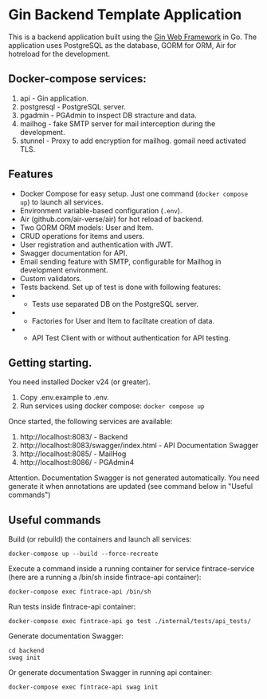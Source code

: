 # Gin Backend Template Application

This is a backend application built using the [Gin Web Framework](https://github.com/gin-gonic/gin) in Go. The application uses PostgreSQL as the database, GORM for ORM, Air for hotreload for the development.

## Docker-compose services:

1. api - Gin application.
2. postgresql - PostgreSQL server.
3. pgadmin - PGAdmin to inspect DB stracture and data.
4. mailhog - fake SMTP server for mail interception during the development.
5. stunnel - Proxy to add encryption for mailhog. gomail need activated TLS.

## Features

- Docker Compose for easy setup. Just one command (`docker compose up`) to launch all services.
- Environment variable-based configuration (`.env`).
- Air (github.com/air-verse/air) for hot reload of backend.
- Two GORM ORM models: User and Item.
- CRUD operations for items and users.
- User registration and authentication with JWT.
- Swagger documentation for API.
- Email sending feature with SMTP, configurable for Mailhog in development environment.
- Custom validators.
- Tests backend. Set up of test is done with following features:
- - Tests use separated DB on the PostgreSQL server.
- - Factories for User and Item to faciltate creation of data.
- - API Test Client with or without authentication for API testing.

## Getting starting.

You need installed Docker v24 (or greater).

1. Copy .env.example to .env.
2. Run services using docker compose:
   `docker compose up`

Once started, the following services are available:

1. http://localhost:8083/ - Backend
2. http://localhost:8083/swagger/index.html - API Documentation Swagger
3. http://localhost:8085/ - MailHog
4. http://localhost:8086/ - PGAdmin4

Attention. Documentation Swagger is not generated automatically. You need generate it when annotations are updated (see command below in "Useful commands")

## Useful commands

Build (or rebuild) the containers and launch all services:

```
docker-compose up --build --force-recreate
```

Execute a command inside a running container for service fintrace-service (here are a running a /bin/sh inside fintrace-api container):

```
docker-compose exec fintrace-api /bin/sh
```

Run tests inside fintrace-api container:

```
docker-compose exec fintrace-api go test ./internal/tests/api_tests/
```

Generate documentation Swagger:

```
cd backend
swag init
```

Or generate documentation Swagger in running api container:

```
docker-compose exec fintrace-api swag init
```
